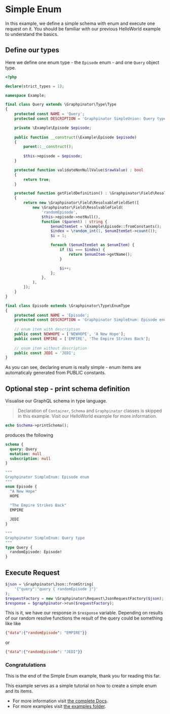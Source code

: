 # Simple Enum

In this example, we define a simple schema with enum and execute one request on it.
You should be familiar with our previous HelloWorld example to understand the basics.

## Define our types

Here we define one enum type - the `Episode` enum - and one `Query` object type.

```php
<?php

declare(strict_types = 1);

namespace Example;

final class Query extends \Graphpinator\Type\Type
{
    protected const NAME = 'Query';
    protected const DESCRIPTION = 'Graphpinator SimpleUnion: Query type';

    private \Example\Episode $episode;
    
    public function __construct(\Example\Episode $episode) 
    {
        parent::__construct();
    
        $this->episode = $episode;
    }

    protected function validateNonNullValue($rawValue) : bool
    {
        return true;
    }

    protected function getFieldDefinition() : \Graphpinator\Field\ResolvableFieldSet
    {
        return new \Graphpinator\Field\ResolvableFieldSet([
            new \Graphpinator\Field\ResolvableField(
                'randomEpisode',
                $this->episode->notNull(),
                function ($parent) : string {
                    $enumItemSet = \Example\Episode::fromConstants();
                    $index = \random_int(1, $enumItemSet->count());
                    $i = 1;

                    foreach ($enumItemSet as $enumItem) {
                        if ($i === $index) {
                            return $enumItem->getName();
                        }

                        $i++;
                    };
                },
            ),
        ]);
    }
}

final class Episode extends \Graphpinator\Type\EnumType
{
    protected const NAME = 'Episode';
    protected const DESCRIPTION = 'Graphpinator SimpleEnum: Episode enum';
    
    // enum item with description
    public const NEWHOPE = ['NEWHOPE', 'A New Hope']; 
    public const EMPIRE = ['EMPIRE', 'The Empire Strikes Back'];
    
    // enum item without description
    public const JEDI = 'JEDI';
}
```

As you can see, declaring enum is really simple - enum items are automaticaly generated from PUBLIC constants.

## Optional step - print schema definition

Visualise our GraphQL schema in type language.

> Declaration of `Container`, `Schema` and `Graphpinator` classes is skipped in this example. Visit our HelloWorld example for more information.

```php
echo $schema->printSchema();
```

produces the following

```graphql
schema {
  query: Query
  mutation: null
  subscription: null
}

"""
Graphpinator SimpleEnum: Episode enum
"""
enum Episode {
  "A New Hope"
  HOPE
  
  "The Empire Strikes Back"
  EMPIRE

  JEDI
}

"""
Graphpinator SimpleEnum: Query type
"""
type Query {
  randomEpisode: Episode!
}
```

## Execute Request

```php
$json = \Graphpinator\Json::fromString(
    '{"query":"query { randomEpisode }"}'
);
$requestFactory = new \Graphpinator\Request\JsonRequestFactory($json);
$response = $graphpinator->run($requestFactory);
```

This is it, we have our response in `$response` variable. Depending on results of our random resolve functions the result of the query could be something like like

```json
{"data":{"randomEpisode": "EMPIRE"}}
```

or

```json
{"data":{"randomEpisode": "JEDI"}}
```

### Congratulations

This is the end of the Simple Enum example, thank you for reading this far.

This example serves as a simple tutorial on how to create a simple enum and its items. 
- For more information visit [the complete Docs](https://github.com/infinityloop-dev/graphpinator/blob/master/docs/README.md).
- For more examples visit [the examples folder](https://github.com/infinityloop-dev/graphpinator/blob/master/docs/examples).
